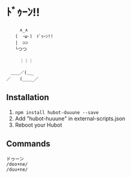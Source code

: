 # ﾄﾞｩｰﾝ!!

```
　　　∧_∧ 
　　(　･ω･)　ﾄﾞｩｰﾝ!! 
　　|　⊃⊃ 
　　└つつ 
 
　　　｜｜｜  
 
　＿＿／(＿_ 
／　　(＿＿_／ 
```

## Installation

1. `npm install hubot-duuune --save`
2. Add "hubot-huuune" in external-scripts.json
4. Reboot your Hubot

## Commands

```
ドゥーン
/doo+ne/
/duu+ne/
```
